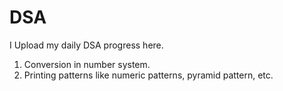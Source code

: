 # DSA
I Upload my daily DSA progress here.

1) Conversion in number system.
2) Printing patterns like numeric patterns, pyramid pattern, etc.
